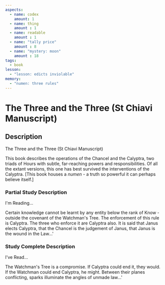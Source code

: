 ```yaml
---
aspects: 
  - name: codex
    amount: 1
  - name: thing
    amount : 1
  - name: readable
    amount : 1
  - name: "tally price"
    amount : 8
  - name: "mystery: moon"
    amount : 18
tags:
  - book
lesson:
  - "lesson: edicts inviolable"
memory:
  - "numen: three rules"
---
```


# The Three and the Three (St Chiavi Manuscript)

## Description
The Three and the Three (St Chiavi Manuscript)

This book describes the operations of the Chancel and the Calyptra, two triads of Hours with subtle, far-reaching powers and responsibilities. Of all the extant versions, this one has best survived the interventions of the Calyptra. [This book houses a <i>numen</i> - a truth so powerful it can perhaps believe itself.]
### Partial Study Description
I'm Reading...

Certain knowledge cannot be learnt by any entity below the rank of Know - outside the covenant of the Watchman's Tree. The enforcement of this rule is Calyptra. The three who enforce it are Calyptra also. It is said that Janus elects Calyptra, that the Chancel is the judgement of Janus, that Janus is the wound in the Law...'
### Study Complete Description
I've Read...

The Watchman's Tree is a compromise. If Calyptra could end it, they would. If the Watchman could end Calyptra, he might. Between their planes conflicting, sparks illuminate the angles of unmade law…'